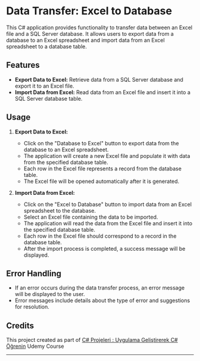 # Data Transfer: Excel to Database

This C# application provides functionality to transfer data between an Excel file and a SQL Server database. It allows users to export data from a database to an Excel spreadsheet and import data from an Excel spreadsheet to a database table.

## Features

- **Export Data to Excel:** Retrieve data from a SQL Server database and export it to an Excel file.
- **Import Data from Excel:** Read data from an Excel file and insert it into a SQL Server database table.

## Usage

1. **Export Data to Excel:**

   - Click on the "Database to Excel" button to export data from the database to an Excel spreadsheet.
   - The application will create a new Excel file and populate it with data from the specified database table.
   - Each row in the Excel file represents a record from the database table.
   - The Excel file will be opened automatically after it is generated.

2. **Import Data from Excel:**
   - Click on the "Excel to Database" button to import data from an Excel spreadsheet to the database.
   - Select an Excel file containing the data to be imported.
   - The application will read the data from the Excel file and insert it into the specified database table.
   - Each row in the Excel file should correspond to a record in the database table.
   - After the import process is completed, a success message will be displayed.

## Error Handling

- If an error occurs during the data transfer process, an error message will be displayed to the user.
- Error messages include details about the type of error and suggestions for resolution.

## Credits

This project created as part of [C# Projeleri : Uygulama Geliştirerek C# Öğrenin](https://www.udemy.com/course/csharprojeleri "https://www.udemy.com/course/csharprojeleri") Udemy Course

---
